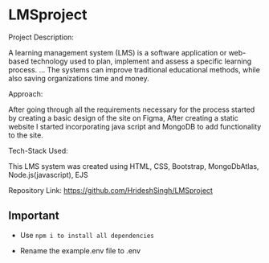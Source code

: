 # LMSproject

Project Description:

A learning management system (LMS) is a software application or web-based technology used to plan, implement and assess a specific learning process. ... The systems can improve traditional educational methods, while also saving organizations time and money.

Approach:

After going through all the requirements necessary for the process started by creating a basic design of the site on Figma, After creating a static website I started incorporating java script and MongoDB to add functionality to the site. 
 
Tech-Stack Used:

This LMS system was created using HTML, CSS, Bootstrap, MongoDbAtlas, Node.js(javascript), EJS

Repository Link: https://github.com/HrideshSingh/LMSproject

## Important

- Use `npm i to install all dependencies ` 

- Rename the example.env file to .env
